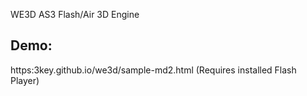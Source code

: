 WE3D AS3 Flash/Air 3D Engine

## Demo: 

https:3key.github.io/we3d/sample-md2.html 
(Requires installed Flash Player)
